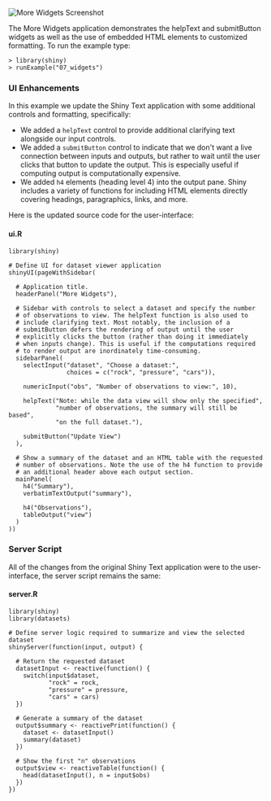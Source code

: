 

![More Widgets Screenshot](screenshots/more-widgets.png)

The More Widgets application demonstrates the helpText and submitButton widgets as well as the use of embedded HTML elements to customized formatting. To run the example type: 

<pre><code class="console">&gt; library(shiny)
&gt; runExample(&quot;07_widgets&quot;)
</code></pre>

### UI Enhancements

In this example we update the Shiny Text application with some additional controls and formatting, specifically:

* We added a `helpText` control to provide additional clarifying text alongside our input controls.
* We added a `submitButton` control to indicate that we don't want a live connection between inputs and outputs, but rather to wait until the user clicks that button to update the output. This is especially useful if computing output is computationally expensive.
* We added `h4` elements (heading level 4) into the output pane. Shiny includes a variety of functions for including HTML elements directly covering headings, paragraphics, links, and more.

Here is the updated source code for the user-interface:

#### ui.R

<pre><code class="r">library(shiny)

# Define UI for dataset viewer application
shinyUI(pageWithSidebar(

  # Application title.
  headerPanel(&quot;More Widgets&quot;),

  # Sidebar with controls to select a dataset and specify the number
  # of observations to view. The helpText function is also used to 
  # include clarifying text. Most notably, the inclusion of a 
  # submitButton defers the rendering of output until the user 
  # explicitly clicks the button (rather than doing it immediately
  # when inputs change). This is useful if the computations required
  # to render output are inordinately time-consuming.
  sidebarPanel(
    selectInput(&quot;dataset&quot;, &quot;Choose a dataset:&quot;, 
                choices = c(&quot;rock&quot;, &quot;pressure&quot;, &quot;cars&quot;)),

    numericInput(&quot;obs&quot;, &quot;Number of observations to view:&quot;, 10),

    helpText(&quot;Note: while the data view will show only the specified&quot;,
             &quot;number of observations, the summary will still be based&quot;,
             &quot;on the full dataset.&quot;),

    submitButton(&quot;Update View&quot;)
  ),

  # Show a summary of the dataset and an HTML table with the requested
  # number of observations. Note the use of the h4 function to provide
  # an additional header above each output section.
  mainPanel(
    h4(&quot;Summary&quot;),
    verbatimTextOutput(&quot;summary&quot;),

    h4(&quot;Observations&quot;),
    tableOutput(&quot;view&quot;)
  )
))
</code></pre>

### Server Script

All of the changes from the original Shiny Text application were to the user-interface, the server script remains the same:

#### server.R

<pre><code class="r">library(shiny)
library(datasets)

# Define server logic required to summarize and view the selected dataset
shinyServer(function(input, output) {

  # Return the requested dataset
  datasetInput &lt;- reactive(function() {
    switch(input$dataset,
           &quot;rock&quot; = rock,
           &quot;pressure&quot; = pressure,
           &quot;cars&quot; = cars)
  })

  # Generate a summary of the dataset
  output$summary &lt;- reactivePrint(function() {
    dataset &lt;- datasetInput()
    summary(dataset)
  })

  # Show the first &quot;n&quot; observations
  output$view &lt;- reactiveTable(function() {
    head(datasetInput(), n = input$obs)
  })
})
</code></pre>
